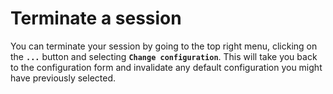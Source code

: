 # Terminate a session

You can terminate your session by going to the top right menu, clicking on the **`...`** button and selecting **`Change configuration`**. This will take you back to the configuration form and invalidate any default configuration you might have previously selected.
